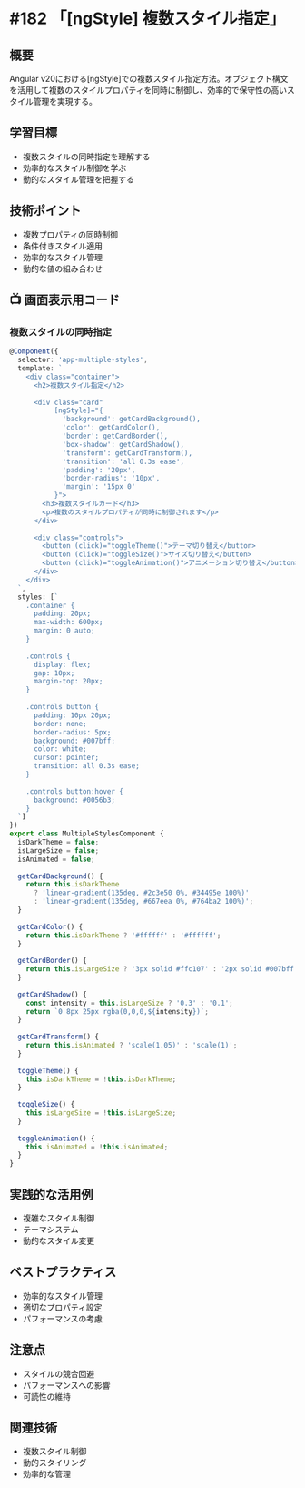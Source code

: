 # #182 「[ngStyle] 複数スタイル指定」

## 概要
Angular v20における[ngStyle]での複数スタイル指定方法。オブジェクト構文を活用して複数のスタイルプロパティを同時に制御し、効率的で保守性の高いスタイル管理を実現する。

## 学習目標
- 複数スタイルの同時指定を理解する
- 効率的なスタイル制御を学ぶ
- 動的なスタイル管理を把握する

## 技術ポイント
- 複数プロパティの同時制御
- 条件付きスタイル適用
- 効率的なスタイル管理
- 動的な値の組み合わせ

## 📺 画面表示用コード

### 複数スタイルの同時指定
```typescript
@Component({
  selector: 'app-multiple-styles',
  template: `
    <div class="container">
      <h2>複数スタイル指定</h2>
      
      <div class="card" 
           [ngStyle]="{
             'background': getCardBackground(),
             'color': getCardColor(),
             'border': getCardBorder(),
             'box-shadow': getCardShadow(),
             'transform': getCardTransform(),
             'transition': 'all 0.3s ease',
             'padding': '20px',
             'border-radius': '10px',
             'margin': '15px 0'
           }">
        <h3>複数スタイルカード</h3>
        <p>複数のスタイルプロパティが同時に制御されます</p>
      </div>
      
      <div class="controls">
        <button (click)="toggleTheme()">テーマ切り替え</button>
        <button (click)="toggleSize()">サイズ切り替え</button>
        <button (click)="toggleAnimation()">アニメーション切り替え</button>
      </div>
    </div>
  `,
  styles: [`
    .container {
      padding: 20px;
      max-width: 600px;
      margin: 0 auto;
    }
    
    .controls {
      display: flex;
      gap: 10px;
      margin-top: 20px;
    }
    
    .controls button {
      padding: 10px 20px;
      border: none;
      border-radius: 5px;
      background: #007bff;
      color: white;
      cursor: pointer;
      transition: all 0.3s ease;
    }
    
    .controls button:hover {
      background: #0056b3;
    }
  `]
})
export class MultipleStylesComponent {
  isDarkTheme = false;
  isLargeSize = false;
  isAnimated = false;
  
  getCardBackground() {
    return this.isDarkTheme 
      ? 'linear-gradient(135deg, #2c3e50 0%, #34495e 100%)'
      : 'linear-gradient(135deg, #667eea 0%, #764ba2 100%)';
  }
  
  getCardColor() {
    return this.isDarkTheme ? '#ffffff' : '#ffffff';
  }
  
  getCardBorder() {
    return this.isLargeSize ? '3px solid #ffc107' : '2px solid #007bff';
  }
  
  getCardShadow() {
    const intensity = this.isLargeSize ? '0.3' : '0.1';
    return `0 8px 25px rgba(0,0,0,${intensity})`;
  }
  
  getCardTransform() {
    return this.isAnimated ? 'scale(1.05)' : 'scale(1)';
  }
  
  toggleTheme() {
    this.isDarkTheme = !this.isDarkTheme;
  }
  
  toggleSize() {
    this.isLargeSize = !this.isLargeSize;
  }
  
  toggleAnimation() {
    this.isAnimated = !this.isAnimated;
  }
}
```

## 実践的な活用例
- 複雑なスタイル制御
- テーマシステム
- 動的なスタイル変更

## ベストプラクティス
- 効率的なスタイル管理
- 適切なプロパティ設定
- パフォーマンスの考慮

## 注意点
- スタイルの競合回避
- パフォーマンスへの影響
- 可読性の維持

## 関連技術
- 複数スタイル制御
- 動的スタイリング
- 効率的な管理
